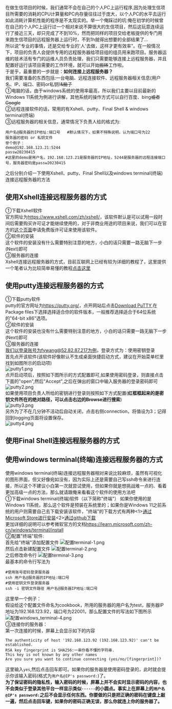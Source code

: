 在做生信项目的时候，我们通常不会在自己的个人PC上运行程序,因为处理生信项目所需要的消耗的CPU计算量和PC内存量往往过于庞大，以个人PC的水平去运行如此消耗计算机性能的程序是不太现实的。举一个俺踩过的坑:俺在初学的时候曾在自己的个人PC上运行过一个相对来说不算很大的生信项目，然后这玩意连续运行了接近三天，却只完成了不到10%，然而把同样的项目交给老板提供的专门用来跑生信项目的远程服务器上运行时，不到1h就得出想要的全部结果了...<br>
所以说"专业的事情，还是交给专业的'人'去做，这样才更有效率"。在一般情况下，项目的负责人会提供专用的远程服务器给项目组的组员用来跑项目。服务器运维的技术活有专门的运维人员负责处理，我们只需要能够连接上远程服务器，并且配置好运行该项目需要的工作环境，就可以开始~~搬砖~~工作啦。<br>
于是乎，最重要的一步就是：<b>如何连接上远程服务器？</b><br>
我们需要准备的东西包括:一台电脑、远程连接软件、远程服务器相关信息(用户名、IP、端口、密码or私钥)~~&脑子~~<br>
①电脑的话，由于windows系统的使用率最高，所以我们主要以目前最新的Windows 11系统为例进行讲解，其他系统的操作方式可以自行百度、bing~~或者Google~~<br>
②远程连接软件的话，常用的有Xshell、putty、Final Shell & windows terminal(终端)<br>
③远程服务器的相关信息，通常情况下负责人给的格式为:<br>
```
用户名@服务器的IP地址:端口号   #默认情况下，如果不特殊说明，认为端口号为22
服务器的密码 or 私钥文件
举个例子：
demo@192.168.123.21:5244   
passw20230415
#这里的demo是用户名，192.168.123.21是服务器的IP地址，5244是服务器的远程连接端口号，服务器密码是passw20230415
```
之后分别介绍一下使用Xshell、putty、Final Shell以及windows terminal(终端)连接远程服务器的方法<br>  

**使用Xshell连接远程服务器的方式**
--------------------------------------------
①下载Xshell软件<br>
官方网址为<https://www.xshell.com/zh/xshell/>，该软件默认是可以试用一段时间后需要购买许可证才能继续使用的，对于非商业用途的项目来说，我们可以在官方的[这个页面](https://www.xshell.com/zh/free-for-home-school/)申请免费版许可证来使用该软件。<br>
②软件的安装<br>
这个软件的安装没有什么需要特别注意的地方，小白的话只需要一路无脑下一步(Next)即可<br>
③服务器的连接<br>
Xshell连接远程服务器的方式，目前互联网上已经有较为详细的教程了，这里提供一个笔者认为比较简单易懂的教程[点击这里](https://www.jianshu.com/p/ed0f00c95c89)    

**使用putty连接远程服务器的方式**
--------------------------------------------
①下载putty软件<br>
putty的官方网址为<https://putty.org/>，点开网站后点击[Download PuTTY](https://www.chiark.greenend.org.uk/~sgtatham/putty/latest.html),在Package files下选择选择适合你的软件版本，一般推荐选择适合于64位系统的"64-bit x86"选项。<br>
②软件的安装<br>
这个软件的安装也没有什么需要特别注意的地方，小白的话只需要一路无脑下一步(Next)即可<br>
③服务器的连接<br>
我们以登录账号为fywang@52.82.87.217为例，登录方式为：使用密钥登录<br>
首先点开该软件(该软件好像默认不生成桌面快捷启动方式，建议在开始菜单栏里找到如图所示的启动项)<br>
![putty1.png](https://s2.loli.net/2023/05/02/Vi6auled9D2gRvh.png)<br>
点开启动项后，按照如下图所示的方式配置即可,如果使用密码登录，则直接点击下面的"open",然后"Accept",之后在弹出的窗口中输入服务器的登录密码即可<br>
![putty2.png](https://s2.loli.net/2023/05/02/krD4WimKhVzBlTI.png)<br>
如果使用项目负责人所给的密钥进行登录则按照如下方式配置(**红框框起来的是密钥文件所在的绝对路径，可以点击右边的Browse进行搜索**)<br>
![putty3.png](https://s2.loli.net/2023/05/02/zMa9ZHhX412vOCY.png)<br>
另外为了不在几分钟不活动后自动关闭，点击右侧connection，将值设为3；记得回到logging页面将设置保存。<br>
![putty4.png](https://s2.loli.net/2023/05/02/kvxTbwzf6RlW4JO.png)<br>


   
**使用Final Shell连接远程服务器的方式**
--------------------------------------------


   
**使用windows terminal(终端)连接远程服务器的方式**
--------------------------------------------
使用windows terminal(终端)连接远程服务器相对来说比较麻烦，虽然有可视化的图形界面，但又好像宛如没有，因为实际上还是需要自己写ssh命令来进行连接，所以这个不建议小白第一次就尝试使用，但如果你就是想挑战难一点的、看着更加高级一点的方法，那么就请跟俺来看看这个软件的使用方法吧<br>
①下载windows terminal(终端)软件（以下简称"终端"）
如果你使用的是Windows 11系统，那么这个软件是预装在系统里的；如果你是Windows 11之前系统的用户则需要自己去下载安装该软件，"终端"的下载方式有两种<1>[通过Microsoft Store进行安装](https://apps.microsoft.com/store/detail/windows-terminal/9N0DX20HK701?hl=en-us&gl=us)<2>[通过github下载](https://github.com/microsoft/terminal/releases)  <br>
更加详细的说明可以参考微软官方的文档<https://learn.microsoft.com/zh-cn/windows/terminal/install><br>
②配置"终端"软件:<br>
首先给"终端"添加配置文件
![配置terminal-1.png](https://s2.loli.net/2023/04/16/YIQnCWteiqbJcoX.png)<br>
然后点击新建配置文件
![配置terminal-2.png](https://s2.loli.net/2023/04/17/6AJVWleBw28iszm.png)<br>
之后修改命令行
![配置terminal-3.png](https://s2.loli.net/2023/04/17/zpEnZ2W4bFhyVdL.png)<br>
最基本的命令行写法为
```
#使用账号密码登录服务器
ssh 用户名@服务器的IP地址:端口号 
#使用密钥文件登录服务器
ssh -i 密钥文件路径 用户名@服务器IP地址:端口号
```
这里举一个例子：<br>
假设给这个配置文件命名为cookbook，所用的服务器的用户名为test，服务器IP地址为192.168.123.92，端口号为22001，那么配置文件的写法如下图所示
![配置windows_terminal-4.png](https://s2.loli.net/2023/04/27/FCk5sZVyrwBDlNM.png)<br>
③连接你的服务器：<br>
第一次连接的时候，屏幕上会显示如下的内容<br>
```
The authenticity of host '192.168.123.92 (192.168.123.92)' can't be established.
RSA key fingerprint is SHA256:一串你看不懂的字符串.
This key is not known by any other names
Are you sure you want to continue connecting (yes/no/[fingerprint])?
```
这里输入`yes`,然后点击回车即可。如果你的服务器是使用密码登录的，此时就会提示你该输入密码(格式为`用户名@IP's password:`)了。<br>
**为了保证密码的隐私性，输入密码的时候，屏幕上并不会实时显示密码的内容，也不会类似于登录其他平台一样显示类似`······`的小圆点。事实上在屏幕上的`用户名@IP's password:`之后不会显示任何东西。你要做的只是把正确的密码在键盘上敲一遍，然后点击回车键，如果你的密码正确无误，那么你就连上你的服务器了。**
